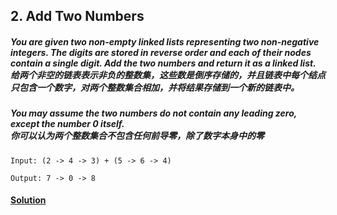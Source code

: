 ## 2. Add Two Numbers

##### You are given two non-empty linked lists representing two non-negative integers. The digits are stored in reverse order and each of their nodes contain a single digit. Add the two numbers and return it as a linked list.<br>给两个非空的链表表示非负的整数集，这些数是倒序存储的，并且链表中每个结点只包含一个数字，对两个整数集合相加，并将结果存储到一个新的链表中。

##### You may assume the two numbers do not contain any leading zero, except the number 0 itself.<br>你可以认为两个整数集合不包含任何前导零，除了数字本身中的零

    Input: (2 -> 4 -> 3) + (5 -> 6 -> 4)
    
    Output: 7 -> 0 -> 8

#### [Solution](https://github.com/Jucongyuan/LeetCode_Java/blob/master/src/com/jucongyuan/medium/_0002/Solution.java)